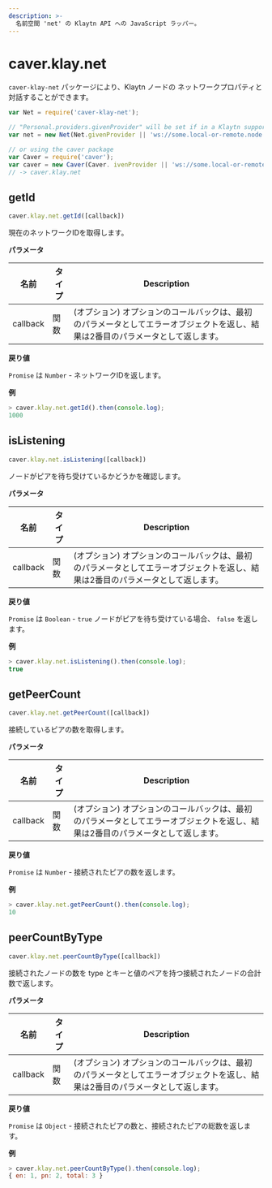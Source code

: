 ```yaml
---
description: >-
  名前空間 'net' の Klaytn API への JavaScript ラッパー。
---
```


# caver.klay.net <a id="caver-klay-net"></a>

`caver-klay-net` パッケージにより、Klaytn ノードの ネットワークプロパティと対話することができます。

```javascript
var Net = require('caver-klay-net');

// "Personal.providers.givenProvider" will be set if in a Klaytn supportedブラウザ.
var net = new Net(Net.givenProvider || 'ws://some.local-or-remote.node:8552');

// or using the caver package
var Caver = require('caver');
var caver = new Caver(Caver. ivenProvider || 'ws://some.local-or-remote.node:8552');
// -> caver.klay.net
```


## getId <a id="getid"></a>

```javascript
caver.klay.net.getId([callback])
```

現在のネットワークIDを取得します。

**パラメータ**

| 名前       | タイプ | Description                                                        |
| -------- | --- | ------------------------------------------------------------------ |
| callback | 関数  | (オプション) オプションのコールバックは、最初のパラメータとしてエラーオブジェクトを返し、結果は2番目のパラメータとして返します。 |

**戻り値**

`Promise` は `Number` - ネットワークIDを返します。

**例**

```javascript
> caver.klay.net.getId().then(console.log);
1000
```


## isListening <a id="islistening"></a>

```javascript
caver.klay.net.isListening([callback])
```

ノードがピアを待ち受けているかどうかを確認します。

**パラメータ**

| 名前       | タイプ | Description                                                        |
| -------- | --- | ------------------------------------------------------------------ |
| callback | 関数  | (オプション) オプションのコールバックは、最初のパラメータとしてエラーオブジェクトを返し、結果は2番目のパラメータとして返します。 |

**戻り値**

`Promise` は `Boolean` - `true` ノードがピアを待ち受けている場合、 `false` を返します。

**例**

```javascript
> caver.klay.net.isListening().then(console.log);
true
```


## getPeerCount <a id="getpeercount"></a>

```javascript
caver.klay.net.getPeerCount([callback])
```

接続しているピアの数を取得します。

**パラメータ**

| 名前       | タイプ | Description                                                        |
| -------- | --- | ------------------------------------------------------------------ |
| callback | 関数  | (オプション) オプションのコールバックは、最初のパラメータとしてエラーオブジェクトを返し、結果は2番目のパラメータとして返します。 |

**戻り値**

`Promise` は `Number` - 接続されたピアの数を返します。

**例**

```javascript
> caver.klay.net.getPeerCount().then(console.log);
10
```

## peerCountByType <a id="peercountbytype"></a>

```javascript
caver.klay.net.peerCountByType([callback])
```

接続されたノードの数を type とキーと値のペアを持つ接続されたノードの合計数で返します。

**パラメータ**

| 名前       | タイプ | Description                                                        |
| -------- | --- | ------------------------------------------------------------------ |
| callback | 関数  | (オプション) オプションのコールバックは、最初のパラメータとしてエラーオブジェクトを返し、結果は2番目のパラメータとして返します。 |

**戻り値**

`Promise` は `Object` - 接続されたピアの数と、接続されたピアの総数を返します。

**例**

```javascript
> caver.klay.net.peerCountByType().then(console.log);
{ en: 1, pn: 2, total: 3 }
```
